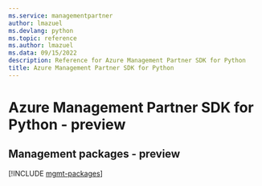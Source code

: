 ```yaml
---
ms.service: managementpartner
author: lmazuel
ms.devlang: python
ms.topic: reference
ms.author: lmazuel
ms.data: 09/15/2022
description: Reference for Azure Management Partner SDK for Python
title: Azure Management Partner SDK for Python
---
```

# Azure Management Partner SDK for Python - preview

## Management packages - preview
[!INCLUDE [mgmt-packages](management-partner-mgmt-index.md)]

